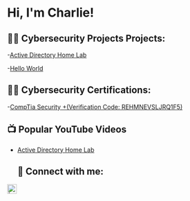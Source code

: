 <h1>Hi, I'm Charlie! 

<h2>👨‍💻 Cybersecurity Projects Projects:</h2>

-[Active Directory Home Lab](https://github.com/MustangGuy86/ActiveDirectoryLab/blob/main/README.md)

-[Hello World](https://github.com/CharlieTest/LABURL) 

  <h2>👨‍💻 Cybersecurity Certifications:</h2>
  
-[CompTia Security +(Verification Code: REHMNEVSLJRQ1F5)]( http://verify.CompTIA.org)
  
<h2>📺 Popular YouTube Videos</h2>

- [Active Directory Home Lab](https://www.youtube.com/watch?v=a83ASGn_V_s)

  <h2> 🤳 Connect with me:</h2>


[<img align="left" alt="| LinkedIn" width="22px" src="https://cdn.jsdelivr.net/npm/simple-icons@v3/icons/linkedin.svg" />][linkedin]




[linkedin]: https://www.linkedin.com/in/charles-g-642172133
  


<!--
**joshmadakor1/joshmadakor1** is a ✨ _special_ ✨ repository because its `README.md` (this file) appears on your GitHub profile.

Here are some ideas to get you started:

- 🔭 I’m currently working on ...
- 🌱 I’m currently learning ...
- 👯 I’m looking to collaborate on ...
- 🤔 I’m looking for help with ...
- 💬 Ask me about ...
- 📫 How to reach me: ...
- 😄 Pronouns: ...
- ⚡ Fun fact: ...
-->
